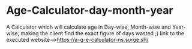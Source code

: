 # Age-Calculator-day-month-year
A Calculator which will calculate age in Day-wise, Month-wise and Year-wise, making the client find the exact figure of days wasted ;) 
link to the executed website-->https://a-g-e-calculator-ns.surge.sh/
